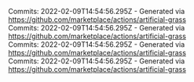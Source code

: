 Commits: 2022-02-09T14:54:56.295Z - Generated via https://github.com/marketplace/actions/artificial-grass
<br>
Commits: 2022-02-09T14:54:56.295Z - Generated via https://github.com/marketplace/actions/artificial-grass
<br>
Commits: 2022-02-09T14:54:56.295Z - Generated via https://github.com/marketplace/actions/artificial-grass
<br>
Commits: 2022-02-09T14:54:56.295Z - Generated via https://github.com/marketplace/actions/artificial-grass
<br>
